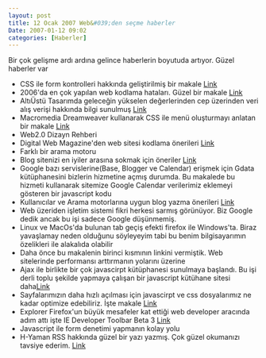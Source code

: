 ```yaml
---
layout: post
title: 12 Ocak 2007 Web&#039;den seçme haberler
Date: 2007-01-12 09:02
categories: [Haberler]
---
```


Bir çok gelişme ardı ardına gelince haberlerin boyutuda artıyor. Güzel
haberler var

-   CSS ile form kontrolleri hakkında geliştirilmiş bir makale [Link][]
-   2006'da en çok yapılan web kodlama hataları. Güzel bir makale
    [Link][1]
-   AltıÜstü Tasarımda geleceğin yükselen değerlerinden cep üzerinden
    veri alış verişi hakkında bilgi sunulmuş [Link][2]
-   Macromedia Dreamweaver kullanarak CSS ile menü oluşturmayı anlatan
    bir makale [Link][3]
-   Web2.0 Dizayn Rehberi 
-   Digital Web Magazine'den web sitesi kodlama önerileri [Link][5]
-   Farklı bir arama motoru
-   Blog sitenizi en iyiler arasına sokmak için öneriler [Link][7]
-   Google bazı servislerine(Base, Blogger ve Calendar) erişmek için
    Gdata kütüphanesini bizlerin hizmetine açmış durumda. Bu makalede bu
    hizmeti kullanarak sitemize Google Calendar verilerimiz eklemeyi
    gösteren bir javascript kodu
-   Kullanıcılar ve Arama motorlarına uygun blog yazma önerileri
    [Link][9]
-   Web üzeriden işletim sistemi fikri herkesi sarmış görünüyor. Biz
    Google dedik ancak bu işi sadece Google düşünmemiş.
-   Linux ve MacOs'da bulunan tab geçiş efekti firefox ile Windows'ta.
    Biraz yavaşlamay neden olduğunu söyleyeyim tabi bu benim
    bilgisayarımın özelikleri ile alakalıda olabilir 
-   Daha önce bu makalenin birinci kısmının linkini vermiştik. Web
    sitelerinde performansı arttırmanın yolarını üzerine
-   Ajax ile birlikte bir çok javascirpt kütüphanesi sunulmaya başlandı.
    Bu işi derli toplu şekilde yapmaya çalışan bir javascript kütühane
    sitesi daha[Link][13]
-   Sayfalarımızın daha hızlı açılması için javascirpt ve css
    dosyalarımız ne kadar optimize edebiliriz. İşte makale [Link][14]
-   Explorer Firefox'un büyük mesafeler kat ettiği web developer
    aracında adım attı işte IE Developer Toolbar Beta 3 [Link][15]
-   Javascript ile form denetimi yapmanın kolay yolu 
-   H-Yaman RSS hakkında güzel bir yazı yazmış. Çok güzel okumanızı
    tavsiye ederim. [Link][17]


  [Link]: http://www.456bereastreet.com/archive/200701/styling_form_controls_with_css_revisited/
  [1]: http://www.useit.com/alertbox/9605.html
  [2]: http://www.unbf.ca/altiustu/arsiv/2007/01/cep20.php
  [3]: http://www.webdesign.org/web/html-and-css/tutorials/creating-a-navigation-bar-with-css.10518.html
  [5]: http://www.digital-web.com/articles/markup_as_craft/
  [7]: http://www.instigatorblog.com/8-steps-to-growing-your-blog-community-by-1/2007/01/09/
  [9]: http://searchengineland.com/070109-141617.php
  [13]: http://www.sergiopereira.com/articles/prototype.js.html
  [14]: http://rakaz.nl/item/make_your_pages_load_faster_by_combining_and_compressing_javascript_and_css_files
  [15]: http://blogs.msdn.com/ie/archive/2007/01/09/ie-developer-toolbar-beta-3-now-available.aspx
  [17]: http://www.h-yaman.com/rss-nedir
